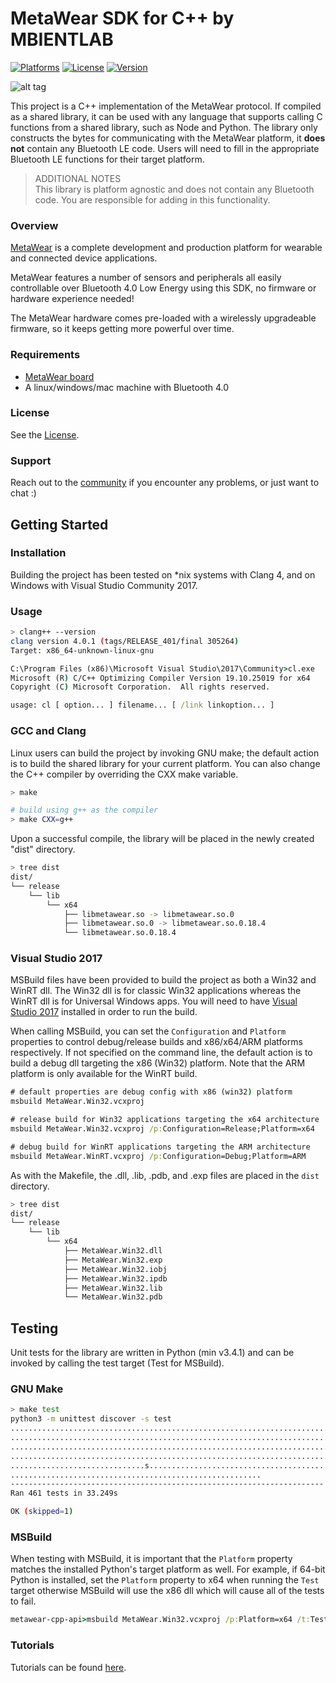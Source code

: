 # MetaWear  SDK for C++ by MBIENTLAB

[![Platforms](https://img.shields.io/badge/platform-linux--64%20%7C%20win--32%20%7C%20osx--64%20%7C%20win--64-lightgrey?style=flat)](https://github.com/mbientlab/MetaWear-SDK-Cpp)
[![License](https://img.shields.io/cocoapods/l/MetaWear.svg?style=flat)](https://mbientlab.com/license)
[![Version](https://img.shields.io/badge/node-%3D%208.0.0-brightgreen?style=flat)](https://github.com/mbientlab/MetaWear-SDK-Cpp)

![alt tag](https://raw.githubusercontent.com/mbientlab/MetaWear-SDK-iOS-macOS-tvOS/master/Images/Metawear.png)

This project is a C++ implementation of the MetaWear protocol.  If compiled as a shared library, it can be used with any language that supports calling 
C functions from a shared library, such as Node and Python.  The library only constructs the bytes for communicating with the MetaWear platform, it 
**does not** contain any Bluetooth LE code.  Users will need to fill in the appropriate Bluetooth LE functions for their target platform.

> ADDITIONAL NOTES  
This library is platform agnostic and does not contain any Bluetooth code. You are responsible for adding in this functionality.

### Overview

[MetaWear](https://mbientlab.com) is a complete development and production platform for wearable and connected device applications.

MetaWear features a number of sensors and peripherals all easily controllable over Bluetooth 4.0 Low Energy using this SDK, no firmware or hardware experience needed!

The MetaWear hardware comes pre-loaded with a wirelessly upgradeable firmware, so it keeps getting more powerful over time.

### Requirements
- [MetaWear board](https://mbientlab.com/store/)
- A linux/windows/mac machine with Bluetooth 4.0

### License
See the [License](https://github.com/mbientlab/MetaWear-SDK-Cpp/blob/master/LICENSE.md).

### Support
Reach out to the [community](https://mbientlab.com/community/) if you encounter any problems, or just want to chat :)

## Getting Started

### Installation
Building the project has been tested on \*nix systems with Clang 4, and on Windows with Visual Studio Community 2017.  

### Usage

```sh
> clang++ --version
clang version 4.0.1 (tags/RELEASE_401/final 305264)
Target: x86_64-unknown-linux-gnu
```
```bat
C:\Program Files (x86)\Microsoft Visual Studio\2017\Community>cl.exe
Microsoft (R) C/C++ Optimizing Compiler Version 19.10.25019 for x64
Copyright (C) Microsoft Corporation.  All rights reserved.

usage: cl [ option... ] filename... [ /link linkoption... ]
```

### GCC and Clang
Linux users can build the project by invoking GNU make; the default action is to build the shared library for your current platform.  You can also 
change the C++ compiler by overriding the CXX make variable.

```sh
> make

# build using g++ as the compiler
> make CXX=g++
```

Upon a successful compile, the library will be placed in the newly created "dist" directory.

```sh
> tree dist
dist/
└── release
    └── lib
        └── x64
            ├── libmetawear.so -> libmetawear.so.0
            ├── libmetawear.so.0 -> libmetawear.so.0.18.4
            └── libmetawear.so.0.18.4

```

### Visual Studio 2017
MSBuild files have been provided to build the project as both a Win32 and WinRT dll.  The Win32 dll is for classic Win32 applications whereas the 
WinRT dll is for Universal Windows apps.  You will need to have [Visual Studio 2017](https://www.visualstudio.com/downloads/) installed in order to 
run the build.

When calling MSBuild, you can set the `Configuration` and `Platform` properties to control debug/release builds and x86/x64/ARM platforms 
respectively.  If not specified on the command line, the default action is to build a debug dll targeting the x86 (Win32) platform.  Note that the ARM 
platform is only available for the WinRT build.

```bat
# default properties are debug config with x86 (win32) platform
msbuild MetaWear.Win32.vcxproj

# release build for Win32 applications targeting the x64 architecture 
msbuild MetaWear.Win32.vcxproj /p:Configuration=Release;Platform=x64

# debug build for WinRT applications targeting the ARM architecture 
msbuild MetaWear.WinRT.vcxproj /p:Configuration=Debug;Platform=ARM
```

As with the Makefile, the .dll, .lib, .pdb, and .exp files are placed in the `dist` directory.

```sh
> tree dist
dist/
└── release
    └── lib
        └── x64
            ├── MetaWear.Win32.dll
            ├── MetaWear.Win32.exp
            ├── MetaWear.Win32.iobj
            ├── MetaWear.Win32.ipdb
            ├── MetaWear.Win32.lib
            └── MetaWear.Win32.pdb

```

## Testing
Unit tests for the library are written in Python (min v3.4.1) and can be invoked by calling the test target (Test for MSBuild).

### GNU Make
```sh
> make test
python3 -m unittest discover -s test
.................................................................................
.................................................................................
.................................................................................
.................................................................................
..............................s..................................................
........................................................
----------------------------------------------------------------------
Ran 461 tests in 33.249s

OK (skipped=1)
```

### MSBuild
When testing with MSBuild, it is important that the `Platform` property matches the installed Python's target platform as well.  For example, if 
64-bit Python is installed, set the `Platform` property to x64 when running the `Test` target otherwise MSBuild will use the x86 dll which will cause 
all of the tests to fail.

```bat
metawear-cpp-api>msbuild MetaWear.Win32.vcxproj /p:Platform=x64 /t:Test
```

### Tutorials

Tutorials can be found [here](https://mbientlab.com/tutorials/).
